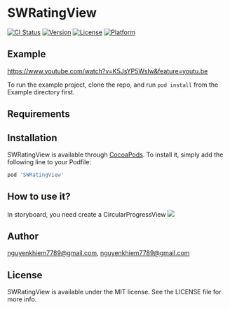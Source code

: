 # SWRatingView

[![CI Status](https://img.shields.io/travis/nguyenkhiem7789@gmail.com/SWRatingView.svg?style=flat)](https://travis-ci.org/nguyenkhiem7789@gmail.com/SWRatingView)
[![Version](https://img.shields.io/cocoapods/v/SWRatingView.svg?style=flat)](https://cocoapods.org/pods/SWRatingView)
[![License](https://img.shields.io/cocoapods/l/SWRatingView.svg?style=flat)](https://cocoapods.org/pods/SWRatingView)
[![Platform](https://img.shields.io/cocoapods/p/SWRatingView.svg?style=flat)](https://cocoapods.org/pods/SWRatingView)

## Example

https://www.youtube.com/watch?v=K5JsYP5WsIw&feature=youtu.be

To run the example project, clone the repo, and run `pod install` from the Example directory first.

## Requirements

## Installation

SWRatingView is available through [CocoaPods](https://cocoapods.org). To install
it, simply add the following line to your Podfile:

```ruby
pod 'SWRatingView'
```

## How to use it?

In storyboard, you need create a CircularProgressView
<img src="https://user-images.githubusercontent.com/18132015/80345256-114c3b00-8893-11ea-9fb8-9e22a253e816.png"/>

## Author

nguyenkhiem7789@gmail.com, nguyenkhiem7789@gmail.com

## License

SWRatingView is available under the MIT license. See the LICENSE file for more info.
